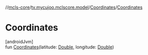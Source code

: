 //[mcls-core](../../../index.md)/[tv.mycujoo.mclscore.model](../index.md)/[Coordinates](index.md)/[Coordinates](-coordinates.md)

# Coordinates

[androidJvm]\
fun [Coordinates](-coordinates.md)(latitude: [Double](https://kotlinlang.org/api/latest/jvm/stdlib/kotlin/-double/index.html), longitude: [Double](https://kotlinlang.org/api/latest/jvm/stdlib/kotlin/-double/index.html))
